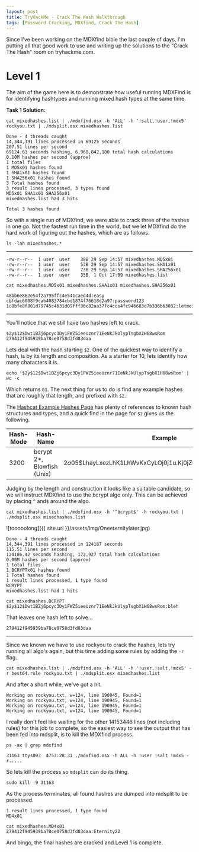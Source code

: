 ```yaml
---
layout: post
title: TryHackMe - Crack The Hash Walkthrough
tags: [Password Cracking, MDXfind, Crack The Hash]
---
```


Since I've been working on the MDXfind bible the last couple of days, I'm putting all that good work to use and writing up the solutions to the "Crack The Hash" room on tryhackme.com. 

# Level 1

The aim of the game here is to demonstrate how useful running MDXFind is for identifying hashtypes and running mixed hash types at the same time. 

**Task 1 Solution:**

```
cat mixedhashes.list | ./mdxfind.osx -h 'ALL' -h '!salt,!user,!mdx5' rockyou.txt | ./mdsplit.osx mixedhashes.list 
```

```
Done - 4 threads caught
14,344,391 lines processed in 69125 seconds
207.51 lines per second
69124.61 seconds hashing, 6,968,842,180 total hash calculations
0.10M hashes per second (approx)
1 total files
1 MD5x01 hashes found
1 SHA1x01 hashes found
1 SHA256x01 hashes found
3 Total hashes found
3 result lines processed, 3 types found
MD5x01 SHA1x01 SHA256x01 
mixedhashes.list had 3 hits

Total 3 hashes found
```

So with a single run of MDXfind, we were able to crack three of the hashes in one go. Not the fastest run time in the world, but we let MDXfind do the hard work of figuring out the hashes, which are as follows.
 
``
ls -lah mixedhashes.*
``

___
```
-rw-r--r--  1 user  user    38B 29 Sep 14:57 mixedhashes.MD5x01
-rw-r--r--  1 user  user    53B 29 Sep 14:57 mixedhashes.SHA1x01
-rw-r--r--  1 user  user    73B 29 Sep 14:57 mixedhashes.SHA256x01
-rw-r--r--  1 user  user    35B  1 Oct 17:09 mixedhashes.list
```
```
cat mixedhashes.MD5x01 mixedhashes.SHA1x01 mixedhashes.SHA256x01
```

```
48bb6e862e54f2a795ffc4e541caed4d:easy
cbfdac6008f9cab4083784cbd1874f76618d2a97:password123
1c8bfe8f801d79745c4631d09fff36c82aa37fc4cce4fc946683d7b336b63032:letmein
```
---
You'll notice that we still have two hashes left to crack. 

```
$2y$12$Dwt1BZj6pcyc3Dy1FWZ5ieeUznr71EeNkJkUlypTsgbX1H68wsRom
279412f945939ba78ce0758d3fd83daa
```
Lets deal with the hash starting ``$2``. 
One of the quickest way to identify a hash, is by its length and composition. As a starter for 10, lets identify how many characters it is. 

```
echo '$2y$12$Dwt1BZj6pcyc3Dy1FWZ5ieeUznr71EeNkJkUlypTsgbX1H68wsRom' | wc -c
```

Which returns ``61``. The next thing for us to do is find any example hashes that are roughly that length, and prefixed with ``$2``. 

The [Hashcat Example Hashes Page](https://hashcat.net/wiki/doku.php?id=example_hashes) has plenty of references to known hash structures and types, and a quick find in the page for ``$2`` gives us the following. 


| Hash-Mode|Hash-Name|Example|
| -------- | -------- | -------- |
| 3200|bcrypt $2*$, Blowfish (Unix)|$2a$05$LhayLxezLhK1LhWvKxCyLOj0j1u.Kj0jZ0pEmm134uzrQlFvQJLF6 |


Judging by the length and construction it looks like a suitable candidate, so we will instruct MDXfind to use the bcrypt algo only. This can be achieved by placing ``^`` and``$`` around the algo. 

```
cat mixedhashes.list | ./mdxfind.osx -h '^bcrypt$' -h rockyou.txt | ./mdsplit.osx mixedhashes.list 
```

![tooooolong]({{ site.url }}/assets/img/Oneeternitylater.jpg)

```
Done - 4 threads caught
14,344,391 lines processed in 124187 seconds
115.51 lines per second
124186.42 seconds hashing, 173,927 total hash calculations
0.00M hashes per second (approx)
1 total files
1 BCRYPTx01 hashes found
1 Total hashes found
1 result lines processed, 1 type found
BCRYPT 
mixedhashes.list had 1 hits
```
```
cat mixedhashes.BCRYPT 
$2y$12$Dwt1BZj6pcyc3Dy1FWZ5ieeUznr71EeNkJkUlypTsgbX1H68wsRom:bleh
```
That leaves one hash left to solve...

```
279412f945939ba78ce0758d3fd83daa
```

---

Since we known we have to use rockyou to crack the hashes, lets try running all algo's again, but this time adding some rules by adding the ``-r`` flag. 

```
cat mixedhashes.list | ./mdxfind.osx -h 'ALL' -h '!user,!salt,!mdx5' -r best64.rule rockyou.txt | ./mdsplit.osx mixedhashes.list
```

And after a short while, we've got a hit. 

```
Working on rockyou.txt, w=124, line 190945, Found=1
Working on rockyou.txt, w=124, line 190945, Found=1
Working on rockyou.txt, w=124, line 190945, Found=1
Working on rockyou.txt, w=124, line 190945, Found=1
```

I really don't feel like waiting for the other 14153446 lines (not including rules) for this job to complete, so the easiest way to see the output that has been fed into mdsplit, is to kill the MDXfind process. 

```
ps -ax | grep mdxfind
```
```
31163 ttys003  4753:28.31 ./mdxfind.osx -h ALL -h !user !salt !mdx5 -r.....
```
So lets kill the process so ``mdsplit`` can do its thing.

```
sudo kill -9 31163
```
As the process terminates, all found hashes are dumped into mdsplit to be processed. 

```
1 result lines processed, 1 type found
MD4x01 
```
```
cat mixedhashes.MD4x01 
279412f945939ba78ce0758d3fd83daa:Eternity22
```

And bingo, the final hashes are cracked and Level 1 is complete.

